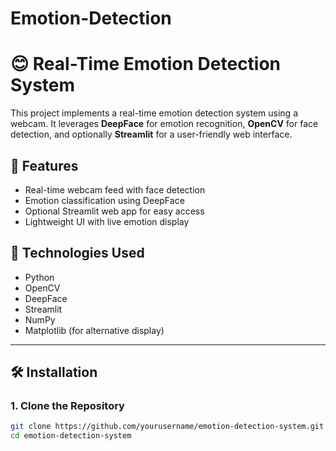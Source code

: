 # Emotion-Detection
# 😊 Real-Time Emotion Detection System

This project implements a real-time emotion detection system using a webcam. It leverages **DeepFace** for emotion recognition, **OpenCV** for face detection, and optionally **Streamlit** for a user-friendly web interface.

## 📸 Features

- Real-time webcam feed with face detection
- Emotion classification using DeepFace
- Optional Streamlit web app for easy access
- Lightweight UI with live emotion display

## 🔧 Technologies Used

- Python
- OpenCV
- DeepFace
- Streamlit
- NumPy
- Matplotlib (for alternative display)

---

## 🛠️ Installation

### 1. Clone the Repository

```bash
git clone https://github.com/yourusername/emotion-detection-system.git
cd emotion-detection-system
